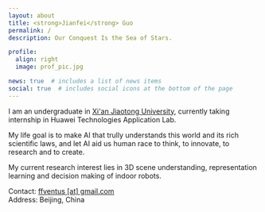 ```yaml
---
layout: about
title: <strong>Jianfei</strong> Guo
permalink: /
description: Our Conquest Is the Sea of Stars.

profile:
  align: right
  image: prof_pic.jpg

news: true  # includes a list of news items
social: true  # includes social icons at the bottom of the page
---
```


I am an undergraduate in [Xi'an Jiaotong University](https://en.wikipedia.org/wiki/Xi%27an_Jiaotong_University), currently taking internship in Huawei Technologies Application Lab.

My life goal is to make AI that trully understands this world and its rich scientific laws, and let AI aid us human race to think, to innovate, to research and to create.

My current research interest lies in 3D scene understanding, representation learning and decision making of indoor robots.

Contact: [ffventus [at] gmail.com](mailto:ffventus@gmail.com)  
Address: Beijing, China
